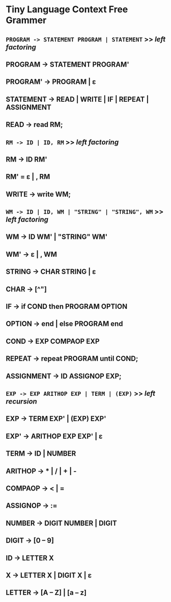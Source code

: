 # Tiny Language Context Free Grammer

## `PROGRAM -> STATEMENT PROGRAM | STATEMENT` >> *left factoring*

## PROGRAM -> STATEMENT PROGRAM'
## PROGRAM' -> PROGRAM | ε


## STATEMENT -> READ | WRITE | IF | REPEAT | ASSIGNMENT


## READ -> read RM;
## `RM -> ID | ID, RM` >> *left factoring*

## RM -> ID RM'
## RM' = ε | , RM

## WRITE -> write WM;
## `WM -> ID | ID, WM | "STRING" | "STRING", WM` >> *left factoring*

## WM -> ID WM' | "STRING" WM'
## WM' -> ε | , WM

## STRING -> CHAR STRING | ε
## CHAR -> [^"]


## IF -> if COND then PROGRAM OPTION
## OPTION -> end | else PROGRAM end
## COND -> EXP COMPAOP EXP

## REPEAT -> repeat PROGRAM until COND;
## ASSIGNMENT -> ID ASSIGNOP EXP;


## `EXP -> EXP ARITHOP EXP | TERM | (EXP)` >> *left recursion*
 
## EXP -> TERM EXP' | (EXP) EXP'
## EXP' -> ARITHOP EXP EXP' | ε

## TERM -> ID | NUMBER


## ARITHOP -> * | / | + | -
## COMPAOP -> < | =
## ASSIGNOP -> :=


## NUMBER -> DIGIT NUMBER | DIGIT
## DIGIT -> [0 – 9]


## ID -> LETTER X
## X -> LETTER X | DIGIT X | ε
## LETTER -> [A – Z] | [a – z]

